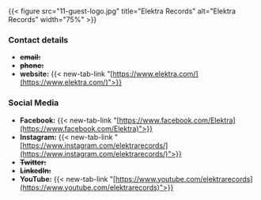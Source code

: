 #
{{< figure src="11-guest-logo.jpg" title="Elektra Records" alt="Elektra Records" width="75%" >}}

### Contact details

- ~~**email:**~~
- ~~**phone:**~~
- **website:** {{< new-tab-link "[https://www.elektra.com/](https://www.elektra.com/)">}}

### Social Media

- **Facebook:** {{< new-tab-link "[https://www.facebook.com/Elektra](https://www.facebook.com/Elektra)">}}
- **Instagram:** {{< new-tab-link "[https://www.instagram.com/elektrarecords/](https://www.instagram.com/elektrarecords/)">}}
- ~~**Twitter:**~~
- ~~**LinkedIn:**~~
- **YouTube:** {{< new-tab-link "[https://www.youtube.com/elektrarecords](https://www.youtube.com/elektrarecords)">}}
